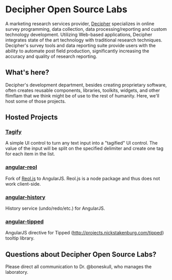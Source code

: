 # Decipher Open Source Labs

A marketing research services provider, [Decipher](http://www.decipherinc.com/) specializes in online survey programming, data collection, data processing/reporting and custom technology development. Utilizing Web-based applications, Decipher integrates state of the art technology with traditional research techniques. Decipher's survey tools and data reporting suite provide users with the ability to automate post field production, significantly increasing the accuracy and quality of research reporting.

## What's here?

Decipher's development department, besides creating proprietary software, often creates reusable components, libraries, toolkits, widgets, and other flimflam that we think might be of use to the rest of humanity.  Here, we'll host some of those projects.

## Hosted Projects

### [Tagify](http://decipherinc.github.com/tagify/)

A simple UI control to turn any text input into a "tagified" UI control. The value of the input will be split on the specified delimiter and create one tag for each item in the list.

### [angular-reol](https://github.com/decipherinc/angular-reol/)

Fork of [Reol.js](https://npmjs.org/package/reol) to AngularJS.  Reol.js is a node package and thus does not work client-side.

### [angular-history](https://github.com/decipherinc/angular-history/)

History service (undo/redo/etc.) for AngularJS.

### [angular-tipped](https://github.com/decipherinc/angular-tipped/)

AngularJS directive for Tipped (http://projects.nickstakenburg.com/tipped) tooltip library.

## Questions about Decipher Open Source Labs?

Please direct all communication to Dr. @boneskull, who manages the laboratory.
